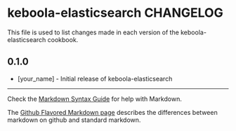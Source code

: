 keboola-elasticsearch CHANGELOG
===============================

This file is used to list changes made in each version of the keboola-elasticsearch cookbook.

0.1.0
-----
- [your_name] - Initial release of keboola-elasticsearch

- - -
Check the [Markdown Syntax Guide](http://daringfireball.net/projects/markdown/syntax) for help with Markdown.

The [Github Flavored Markdown page](http://github.github.com/github-flavored-markdown/) describes the differences between markdown on github and standard markdown.
